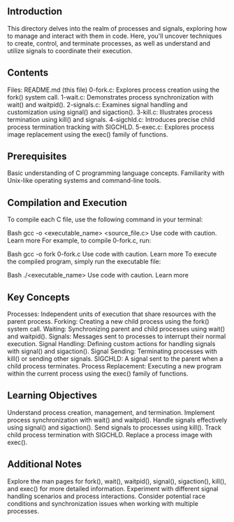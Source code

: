 ## Introduction

This directory delves into the realm of processes and signals, exploring how to manage and interact with them in code. Here, you'll uncover techniques to create, control, and terminate processes, as well as understand and utilize signals to coordinate their execution.

## Contents

Files:
README.md (this file)
0-fork.c: Explores process creation using the fork() system call.
1-wait.c: Demonstrates process synchronization with wait() and waitpid().
2-signals.c: Examines signal handling and customization using signal() and sigaction().
3-kill.c: Illustrates process termination using kill() and signals.
4-sigchld.c: Introduces precise child process termination tracking with SIGCHLD.
5-exec.c: Explores process image replacement using the exec() family of functions.
## Prerequisites

Basic understanding of C programming language concepts.
Familiarity with Unix-like operating systems and command-line tools.
## Compilation and Execution

To compile each C file, use the following command in your terminal:

Bash
gcc -o <executable_name> <source_file.c>
Use code with caution. Learn more
For example, to compile 0-fork.c, run:

Bash
gcc -o fork 0-fork.c
Use code with caution. Learn more
To execute the compiled program, simply run the executable file:

Bash
./<executable_name>
Use code with caution. Learn more
## Key Concepts

Processes: Independent units of execution that share resources with the parent process.
Forking: Creating a new child process using the fork() system call.
Waiting: Synchronizing parent and child processes using wait() and waitpid().
Signals: Messages sent to processes to interrupt their normal execution.
Signal Handling: Defining custom actions for handling signals with signal() and sigaction().
Signal Sending: Terminating processes with kill() or sending other signals.
SIGCHLD: A signal sent to the parent when a child process terminates.
Process Replacement: Executing a new program within the current process using the exec() family of functions.
## Learning Objectives

Understand process creation, management, and termination.
Implement process synchronization with wait() and waitpid().
Handle signals effectively using signal() and sigaction().
Send signals to processes using kill().
Track child process termination with SIGCHLD.
Replace a process image with exec().
## Additional Notes

Explore the man pages for fork(), wait(), waitpid(), signal(), sigaction(), kill(), and exec() for more detailed information.
Experiment with different signal handling scenarios and process interactions.
Consider potential race conditions and synchronization issues when working with multiple processes.
